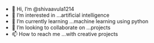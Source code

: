 - 👋 Hi, I’m @shivaavula1214
- 👀 I’m interested in ...artificial intelligence
- 🌱 I’m currently learning ...machine learning using python 
- 💞️ I’m looking to collaborate on ...projects 
- 📫 How to reach me ...with creative projects

<!---
shivaavula31/shivaavula31 is a ✨ special ✨ repository because its `README.md` (this file) appears on your GitHub profile.
You can click the Preview link to take a look at your changes.
--->
